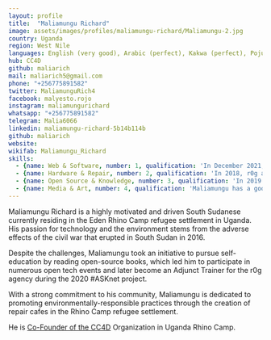 ```yaml
---
layout: profile
title:  "Maliamungu Richard"
image: assets/images/profiles/maliamungu-richard/Maliamungu-2.jpg
country: Uganda
region: West Nile
languages: English (very good), Arabic (perfect), Kakwa (perfect), Pojulu (good), Kiswahili (fair)
hub: CC4D
github: maliarich
mail: maliarich5@gmail.com
phone: "+256775891582"
twitter: MaliamunguRich4
facebook: malyesto.rojo
instagram: maliamungurichard
whatsapp: "+256775891582"
telegram: Malia6066
linkedin: maliamungu-richard-5b14b114b
github: maliarich
website: 
wikifab: Maliamungu_Richard
skills:
  - {name: Web & Software, number: 1, qualification: 'In December 2021, Maliamungu independently learned Arduino programming and software installation with guidance from the #ASKnet team members. Subsequently, he organized an Open Tech Introduction event in Cameroon, where participants received hands-on training in software installation and Arduino programming.'}
  - {name: Hardware & Repair, number: 2, qualification: 'In 2018, r0g agency, in collaboration with Cten Uganda, conducted t he inaugural hands-on repair cafe at the Eden Rhino camp refugee settlement. This event marked my first encounter with the repair cafe concept. Subsequently, inspired by the experience, I took the initiative to organize a community repair cafe event, where I successfully repaired numerous electronics and mechanical devices. The tech and repair skills for livelihood project, led by Maliamungu and his team, provided training to 20 participants in basic mechanical and electronic repair. As a result of this project, a community repair space was established to further support repair and maintenance efforts.'}
  - {name: Open Source & Knowledge, number: 3, qualification: 'In 2019 media event in organized by Youth empowerment foundation in adjumany, I had my first experience in git hub repo + issues creation by Timm Wille. Later on helped some #ASKnet teams to create profiles up-to-date.'}
  - {name: Media & Art, number: 4, qualification: 'Maliamungu has a good knowledge on GIMP, Audacity, and kdenlive, tools he uses to create contents with my fellow team members. The content he created using these tools can be found on this YouTube channel. [CC4D YouTube](https://www.youtube.com/channel/UCsOWWNpK0OSmnjjoRQAJKhQ)'}
---
```

Maliamungu Richard is a highly motivated and driven South Sudanese currently residing in the Eden Rhino Camp refugee settlement in Uganda. His passion for technology and the environment stems from the adverse effects of the civil war that erupted in South Sudan in 2016. 

Despite the challenges, Maliamungu took an initiative to pursue self-education by reading open-source books, which led him to participate in numerous open tech events and later become an Adjunct Trainer for the r0g agency during the 2020 #ASKnet project.

With a strong commitment to his community, Maliamungu is dedicated to promoting environmentally-responsible practices through the creation of repair cafes in the Rhino Camp refugee settlement.

He is [Co-Founder of the CC4D](https://asknet.community/hubs/cc4d/) Organization in Uganda Rhino Camp.